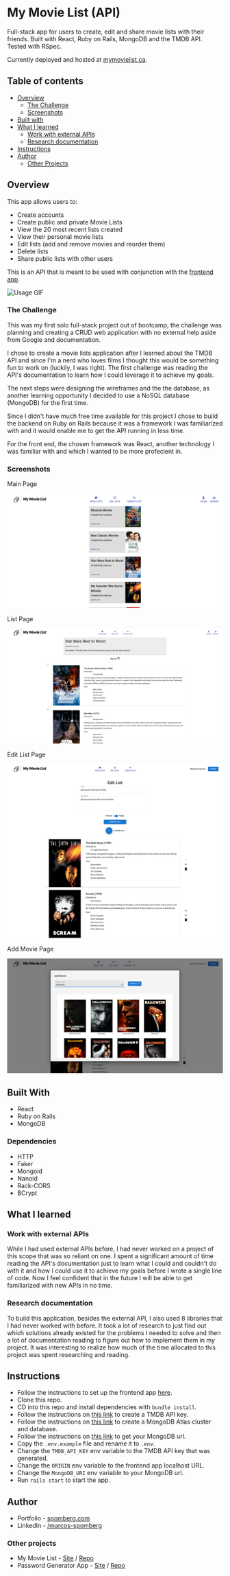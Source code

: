# My Movie List (API)

Full-stack app for users to create, edit and share movie lists with their friends. Built with React, Ruby on Rails, MongoDB and the TMDB API. Tested with RSpec.

Currently deployed and hosted at [mymovielist.ca](https://mymovielist.ca).

## Table of contents

- [Overview](#overview)
  - [The Challenge](#the-challenge)
  - [Screenshots](#screenshots)
- [Built with](#built-with)
- [What I learned](#what-i-learned)
  - [Work with external APIs](#work-with-external-apis)
  - [Research documentation](#research-documentation)
- [Instructions](#instructions)
- [Author](#author)
  - [Other Projects](#other-projects)

## Overview

This app allows users to:

- Create accounts
- Create public and private Movie Lists
- View the 20 most recent lists created
- View their personal movie lists
- Edit lists (add and remove movies and reorder them)
- Delete lists
- Share public lists with other users

This is an API that is meant to be used with conjunction with the [frontend app](https://github.com/spomberg/my-movie-list).

![Usage GIF](https://github.com/spomberg/my-movie-list/blob/main/src/assets/ezgif-1-eb722a5992.gif?raw=true)

### The Challenge

This was my first solo full-stack project out of bootcamp, the challenge was planning and creating a CRUD web application with no external help aside from Google and documentation. 

I chose to create a movie lists application after I learned about the TMDB API and since I'm a nerd who loves films I thought this would be something fun to work on (luckily, I was right). The first challenge was reading the API's documentation to learn how I could leverage it to achieve my goals.

The next steps were designing the wireframes and the the database, as another learning opportunity I decided to use a NoSQL database (MongoDB) for the first time. 

Since I didn't have much free time available for this project I chose to build the backend on Ruby on Rails because it was a framework I was familiarized with and it would enable me to get the API running in less time.

For the front end, the chosen framework was React, another technology I was familiar with and which I wanted to be more profecient in. 

### Screenshots

Main Page

![Main Page](https://github.com/spomberg/my-movie-list/blob/main/src/assets/home_screen.png?raw=true)

List Page

![List Page](https://github.com/spomberg/my-movie-list/blob/main/src/assets/list_screen.png?raw=true)

Edit List Page

![Edit List Page](https://github.com/spomberg/my-movie-list/blob/main/src/assets/edit_screen.png?raw=true)

Add Movie Page

![Add Movie Page](https://github.com/spomberg/my-movie-list/blob/main/src/assets/add_movie.png?raw=true)

## Built With

- React
- Ruby on Rails
- MongoDB

### Dependencies

- HTTP
- Faker
- Mongoid
- Nanoid
- Rack-CORS
- BCrypt

## What I learned

### Work with external APIs

While I had used external APIs before, I had never worked on a project of this scope that was so reliant on one. I spent a significant amount of time reading the API's documentation just to learn what I could and couldn't do with it and how I could use it to achieve my goals before I wrote a single line of code. Now I feel confident that in the future I will be able to get familiarized with new APIs in no time. 

### Research documentation

To build this application, besides the external API, I also used 8 libraries that I had never worked with before. It took a lot of research to just find out which solutions already existed for the problems I needed to solve and then a lot of documentation reading to figure out how to implement them in my project. It was interesting to realize how much of the time allocated to this project was spent researching and reading. 

## Instructions

- Follow the instructions to set up the frontend app [here](https://github.com/spomberg/my-movie-list).
- Clone this repo.
- CD into this repo and install dependencies with `bundle install`.
- Follow the instructions on [this link](https://developers.themoviedb.org/3/getting-started/introduction) to create a TMDB API key.
- Follow the instructions on [this link](https://www.mongodb.com/atlas/database) to create a MongoDB Atlas cluster and database.
- Follow the instructions on [this link](https://www.mongodb.com/docs/upcoming/reference/connection-string/) to get your MongoDB url.
- Copy the `.env.example` file and rename it to `.env`.
- Change the `TMDB_API_KEY` env variable to the TMDB API key that was generated.
- Change the `ORIGIN` env variable to the frontend app localhost URL.
- Change the `MongoDB_URI` env variable to your MongoDB url.
- Run `rails start` to start the app.

## Author

- Portfolio - [spomberg.com](https://spomberg.com)
- LinkedIn - [/marcos-spomberg](https://www.linkedin.com/in/marcos-spomberg/)

### Other projects

- My Movie List - [Site](https://mymovielist.ca) / [Repo](https://github.com/spomberg/my-movie-list)
- Password Generator App - [Site](https://password-generator.spomberg.com) / [Repo](https://github.com/spomberg/password-generator-app)

